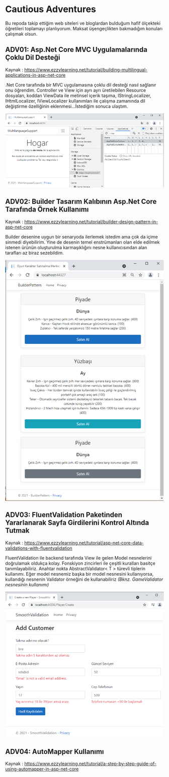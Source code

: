# Cautious Adventures

Bu repoda takip ettiğim web siteleri ve bloglardan bulduğum hafif ölçekteki öğretileri toplamayı planlıyorum. Maksat üşengeçlikten bakmadığım konuları çalışmak olsun.

## ADV01: Asp.Net Core MVC Uygulamalarında Çoklu Dil Desteği

Kaynak : https://www.ezzylearning.net/tutorial/building-multilingual-applications-in-asp-net-core

.Net Core tarafında bir MVC uygulamasına çoklu dil desteği nasıl sağlanır onu öğrendim. Controller ve View için ayrı ayrı üretilebilen Resource dosyaları, koddan ViewData ile metinsel içerik taşıma, IStringLocalizer, IHtmlLocalizer, IViewLocalizer kullanımları ile çalışma zamanında dil değiştirme özelliğinin eklenmesi...İstediğim sonuca ulaştım.

![./assets/adv01_01.png](./assets/adv01_01.png)

## ADV02: Builder Tasarım Kalıbının Asp.Net Core Tarafında Örnek Kullanımı

Kaynak : https://www.ezzylearning.net/tutorial/builder-design-pattern-in-asp-net-core

Builder desenine uygun bir senaryoda ilerlemek istedim ama çok da içime sinmedi diyebilirim. Yine de desenin temel enstrümanları olan elde edilmek istenen ürünün oluşturulma karmaşıklığını nesne kullanıcısından alan tarafları az biraz sezebildim.

![./assets/adv02_01.png](./assets/adv02_01.png)

## ADV03: FluentValidation Paketinden Yararlanarak Sayfa Girdilerini Kontrol Altında Tutmak

Kaynak : https://www.ezzylearning.net/tutorial/asp-net-core-data-validations-with-fluentvalidation

FluentValidation ile backend tarafında View ile gelen Model nesnelerini doğrulamak oldukça kolay. Fonskiyon zincirleri ile çeşitli kuralları basitçe tanımlayabiliriz. Anahtar nokta AbstractValidator< T > türevli tiplerin kullanımı. Eğer model nesnemiz başka bir model nesnesini kullanıyorsa, kullandığı nesnenin Validator örneğini de kullanabiliriz _(Bknz. GameValidator nesnesinin kullanımı)_

![./assets/adv03_01.png](./assets/adv03_01.png)

## ADV04: AutoMapper Kullanımı

Kaynak : https://www.ezzylearning.net/tutorial/a-step-by-step-guide-of-using-automapper-in-asp-net-core

